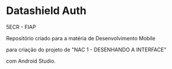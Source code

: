 # Datashield Auth
5ECR - FIAP

Repositório criado para a matéria de Desenvolvimento Mobile 

para criação do projeto de "NAC 1 - DESENHANDO A INTERFACE" 

com Android Studio.
